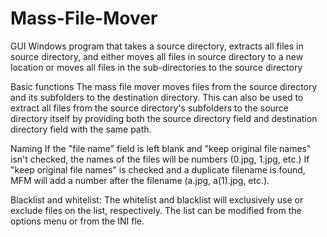 # Mass-File-Mover
GUI Windows program that takes a source directory, extracts all files in source directory, and either moves all files in source directory to a new location or moves all files in the sub-directories to the source directory

Basic functions
The mass file mover moves files from the source directory and its subfolders to the destination directory. This can also be used to extract all files from the 
source directory's subfolders to the source directory itself by providing both the source directory field and destination directory field with the same path.

Naming
If the "file name" field is left blank and "keep original file names" isn't checked, the names of the files will be numbers (0.jpg, 1.jpg, etc.) 
If "keep original file names" is checked and a duplicate filename is found, MFM will add a number after the filename (a.jpg, a(1).jpg, etc.). 

Blacklist and whitelist:
The whitelist and blacklist will exclusively use or exclude files on the list, respectively. The list can be modified from the options menu or from the INI fle.
